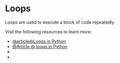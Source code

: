 # Loops

Loops are used to execute a block of code repeatedly. 

Visit the following resources to learn more:

- [@article@Loops in Python](https://www.geeksforgeeks.org/loops-in-python/)
- [@Article @ loops in Python](https://www.tutorialspoint.com/python/python_loops.htm)
- 
- 
